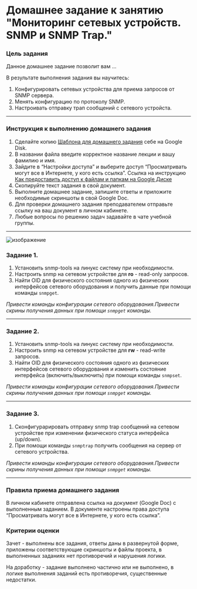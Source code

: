 # Домашнее задание к занятию "Мониторинг сетевых устройств. SNMP и SNMP Trap."


### Цель задания

Данное домашнее задание позволит вам ...

В результате выполнения задания вы научитесь:  

1. Конфигурировать сетевых устройства для приема запросов от SNMP сервера.
2. Менять конфигурацию по протоколу SNMP.
3. Настроивать отправку трап сообщений с сетевого устройста.

------

### Инструкция к выполнению домашнего задания

1. Сделайте копию [Шаблона для домашнего задания](https://docs.google.com/document/d/1youKpKm_JrC0UzDyUslIZW2E2bIv5OVlm_TQDvH5Pvs/edit) себе на Google Disk.
2. В названии файла введите корректное название лекции и вашу фамилию и имя.
3. Зайдите в “Настройки доступа” и выберите доступ “Просматривать могут все в Интернете, у кого есть ссылка”.  Ссылка на инструкцию [Как предоставить доступ к файлам и папкам на Google Диске](https://support.google.com/docs/answer/2494822?hl=ru&co=GENIE.Platform%3DDesktop)
4. Скопируйте текст задания в свой документ.
5. Выполните домашнее задание, запишите ответы и приложите необходимые скриншоты в свой Google Doc.
6. Для проверки домашнего задания преподавателем отправьте ссылку на ваш документ в личном кабинете.
7. Любые вопросы по решению задач задавайте в чате учебной группы.

---
![изображение](https://user-images.githubusercontent.com/51816695/186133201-13765198-2a99-4c1e-a9f0-87be46ea272a.png)


### Задание 1. 

1. Установить snmp-tools на линукс систему при необходимости. 
2. Настроить snmp на сетевом устройстве для **ro** - read-only запросов.
3. Найти OID для физического состояния одного из физических интерфейсов сетевого оборудования и получить данные при помощи команды `snmpget`.
 
*Привести команды конфигурации сетевого оборудования.Привести скрины получения данных при помощи `snmpget` команды.*

------

### Задание 2. 

1. Установить snmp-tools на линукс систему при необходимости.
2. Настроить snmp на сетевом устройстве для **rw** - read-write запросов.
3. Найти OID для физического состояния одного из физических интерфейсов сетевого оборудования и изменить состояние интерфейса (включить/выключить) при помощи команды `snmpset`.

*Привести команды конфигурации сетевого оборудования.Привести скрины получения данных при помощи `snmpget` команды.*

------

### Задание 3.

1. Сконфигурарировать отправку snmp trap сообщений на сетевом устройстве при изменении физического статуса интерфейса (up/down). 
2. При помощи команды `snmptrap` получить сообщения на сервер от сетевого устройства.
 
*Привести команды конфигурации сетевого оборудования.Привести скрины получения данных при помощи `snmpget` команды.*

------

### Правила приема домашнего задания

В личном кабинете отправлена ссылка на документ (Google Doc) с выполненным заданием. В документе настроены права доступа “Просматривать могут все в Интернете, у кого есть ссылка”.

### Критерии оценки

Зачет - выполнены все задания, ответы даны в развернутой форме, приложены соответствующие скриншоты и файлы проекта, в выполненных заданиях нет противоречий и нарушения логики.

На доработку - задание выполнено частично или не выполнено, в логике выполнения заданий есть противоречия, существенные недостатки.
